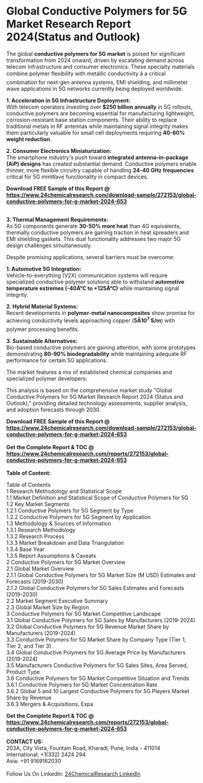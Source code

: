 <h1>Global Conductive Polymers for 5G Market Research Report 2024(Status and Outlook)</h1><p>The global <strong>conductive polymers for 5G market</strong> is poised for significant transformation from 2024 onward, driven by escalating demand across telecom infrastructure and consumer electronics. These specialty materials combine polymer flexibility with metallic conductivity â a critical combination for next-gen antenna systems, EMI shielding, and millimeter wave applications in 5G networks currently being deployed worldwide.</p><p><strong>1. Acceleration in 5G Infrastructure Deployment:</strong><br>
With telecom operators investing over <strong>$250 billion annually</strong> in 5G rollouts, conductive polymers are becoming essential for manufacturing lightweight, corrosion-resistant base station components. Their ability to replace traditional metals in RF antennas while maintaining signal integrity makes them particularly valuable for small cell deployments requiring <strong>40-60% weight reduction</strong>.</p><p><strong>2. Consumer Electronics Miniaturization:</strong><br>
The smartphone industry's push toward <strong>integrated antenna-in-package (AiP) designs</strong> has created substantial demand. Conductive polymers enable thinner, more flexible circuitry capable of handling <strong>24-40 GHz frequencies</strong> critical for 5G mmWave functionality in compact devices.</p><div><b>Download FREE Sample of this Report @ 
            <a href="https://www.24chemicalresearch.com/download-sample/272153/global-conductive-polymers-for-g-market-2024-653">
            https://www.24chemicalresearch.com/download-sample/272153/global-conductive-polymers-for-g-market-2024-653</a></b></div><br><p><strong>3. Thermal Management Requirements:</strong><br>
As 5G components generate <strong>30-50% more heat</strong> than 4G equivalents, thermally conductive polymers are gaining traction in heat spreaders and EMI shielding gaskets. This dual functionality addresses two major 5G design challenges simultaneously.</p><p>Despite promising applications, several barriers must be overcome:</p><p><strong>1. Automotive 5G Integration:</strong><br>
Vehicle-to-everything (V2X) communication systems will require specialized conductive polymer solutions able to withstand <strong>automotive temperature extremes (-40Â°C to +125Â°C)</strong> while maintaining signal integrity.</p><p><strong>2. Hybrid Material Systems:</strong><br>
Recent developments in <strong>polymer-metal nanocomposites</strong> show promise for achieving conductivity levels approaching copper (<strong>5Ã10<sup>7</sup> S/m</strong>) with polymer processing benefits.</p><p><strong>3. Sustainable Alternatives:</strong><br>
Bio-based conductive polymers are gaining attention, with some prototypes demonstrating <strong>80-90% biodegradability</strong> while maintaining adequate RF performance for certain 5G applications.</p><p>The market features a mix of established chemical companies and specialized polymer developers:
</p><p>This analysis is based on the comprehensive market study "Global Conductive Polymers for 5G Market Research Report 2024 (Status and Outlook)," providing detailed technology assessments, supplier analysis, and adoption forecasts through 2030.</p><div><b>Download FREE Sample of this Report @ 
            <a href="https://www.24chemicalresearch.com/download-sample/272153/global-conductive-polymers-for-g-market-2024-653">
            https://www.24chemicalresearch.com/download-sample/272153/global-conductive-polymers-for-g-market-2024-653</a></b></div><br><div><b>Get the Complete Report & TOC @ 
            <a href="https://www.24chemicalresearch.com/reports/272153/global-conductive-polymers-for-g-market-2024-653">
            https://www.24chemicalresearch.com/reports/272153/global-conductive-polymers-for-g-market-2024-653</a></b></div><br>
            <b>Table of Content:</b><p>Table of Contents<br />
1 Research Methodology and Statistical Scope<br />
1.1 Market Definition and Statistical Scope of Conductive Polymers for 5G<br />
1.2 Key Market Segments<br />
1.2.1 Conductive Polymers for 5G Segment by Type<br />
1.2.2 Conductive Polymers for 5G Segment by Application<br />
1.3 Methodology & Sources of Information<br />
1.3.1 Research Methodology<br />
1.3.2 Research Process<br />
1.3.3 Market Breakdown and Data Triangulation<br />
1.3.4 Base Year<br />
1.3.5 Report Assumptions & Caveats<br />
2 Conductive Polymers for 5G Market Overview<br />
2.1 Global Market Overview<br />
2.1.1 Global Conductive Polymers for 5G Market Size (M USD) Estimates and Forecasts (2019-2030)<br />
2.1.2 Global Conductive Polymers for 5G Sales Estimates and Forecasts (2019-2030)<br />
2.2 Market Segment Executive Summary<br />
2.3 Global Market Size by Region<br />
3 Conductive Polymers for 5G Market Competitive Landscape<br />
3.1 Global Conductive Polymers for 5G Sales by Manufacturers (2019-2024)<br />
3.2 Global Conductive Polymers for 5G Revenue Market Share by Manufacturers (2019-2024)<br />
3.3 Conductive Polymers for 5G Market Share by Company Type (Tier 1, Tier 2, and Tier 3)<br />
3.4 Global Conductive Polymers for 5G Average Price by Manufacturers (2019-2024)<br />
3.5 Manufacturers Conductive Polymers for 5G Sales Sites, Area Served, Product Type<br />
3.6 Conductive Polymers for 5G Market Competitive Situation and Trends<br />
3.6.1 Conductive Polymers for 5G Market Concentration Rate<br />
3.6.2 Global 5 and 10 Largest Conductive Polymers for 5G Players Market Share by Revenue<br />
3.6.3 Mergers & Acquisitions, Expa</p><div><b>Get the Complete Report & TOC @ 
            <a href="https://www.24chemicalresearch.com/reports/272153/global-conductive-polymers-for-g-market-2024-653">
            https://www.24chemicalresearch.com/reports/272153/global-conductive-polymers-for-g-market-2024-653</a></b></div><br><b>CONTACT US:</b><br>
            203A, City Vista, Fountain Road, Kharadi, Pune, India - 411014<br>
            International: +1(332) 2424 294<br>
            Asia: +91 9169162030 <br><br>
            Follow Us On LinkedIn: <a href="https://www.linkedin.com/company/24chemicalresearch/">24ChemicalResearch LinkedIn</a>